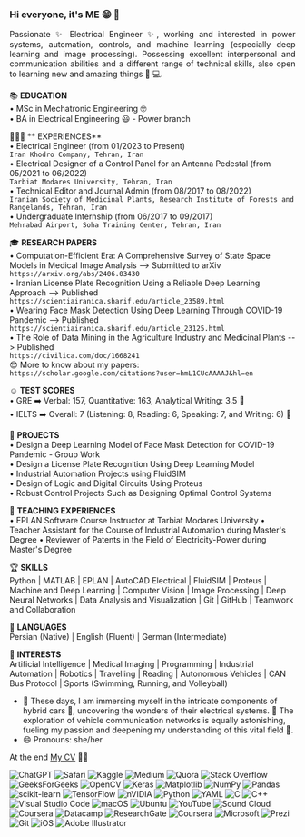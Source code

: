 ### Hi everyone, it's ME 😁 👋

<p align="justify">
Passionate ✨ Electrical Engineer ✨, working and interested in power systems, automation, controls, and machine learning (especially deep learning and image processing). Possessing excellent interpersonal and communication abilities and a different range of technical skills, also open to learning new and amazing things 👀 💻.

📚 **EDUCATION** </br>
 • MSc in Mechatronic Engineering 🤓 </br>
 • BA in Electrical Engineering 😃 - Power branch </br>

👩🏻‍💻 ** EXPERIENCES** </br>
 • Electrical Engineer (from 01/2023 to Present) </br>
  `Iran Khodro Company, Tehran, Iran` </br>
 • Electrical Designer of a Control Panel for an Antenna Pedestal (from 05/2021 to 06/2022) </br>
  `Tarbiat Modares University, Tehran, Iran` </br>
 • Technical Editor and Journal Admin (from 08/2017 to 08/2022) </br>
  `Iranian Society of Medicinal Plants, Research Institute of Forests and Rangelands, Tehran, Iran` </br> 
 • Undergraduate Internship (from 06/2017 to 09/2017) </br>
  `Mehrabad Airport, Soha Training Center, Tehran, Iran` </br>

🎓 **RESEARCH PAPERS** </br>
 • Computation-Efficient Era: A Comprehensive Survey of State Space Models in Medical Image Analysis --> Submitted to arXiv </br>
  `https://arxiv.org/abs/2406.03430` </br>
 • Iranian License Plate Recognition Using a Reliable Deep Learning Approach --> Published </br>
  `https://scientiairanica.sharif.edu/article_23589.html` </br>
 • Wearing Face Mask Detection Using Deep Learning Through COVID-19 Pandemic --> Published </br>
  `https://scientiairanica.sharif.edu/article_23125.html` </br>
 • The Role of Data Mining in the Agriculture Industry and Medicinal Plants --> Published </br>
  `https://civilica.com/doc/1668241` </br>
😎 More to know about my papers: </br>
  `https://scholar.google.com/citations?user=hmL1CUcAAAAJ&hl=en` </br>

☺️ **TEST SCORES** </br>
 • GRE ➡️ Verbal: 157, Quantitative: 163, Analytical Writing: 3.5 🎉 </br>
 • IELTS ➡️ Overall: 7 (Listening: 8, Reading: 6, Speaking: 7, and Writing: 6) 🎉 </br>

🤔 **PROJECTS** </br>
 • Design a Deep Learning Model of Face Mask Detection for COVID-19 Pandemic - Group Work </br>
 • Design a License Plate Recognition Using Deep Learning Model </br>
 • Industrial Automation Projects using FluidSIM </br>
 • Design of Logic and Digital Circuits Using Proteus </br>
 • Robust Control Projects Such as Designing Optimal Control Systems </br>

📝 **TEACHING EXPERIENCES** </br>
 •	EPLAN Software Course Instructor at Tarbiat Modares University
 •	Teacher Assistant for the Course of Industrial Automation during Master's Degree
 •	Reviewer of Patents in the Field of Electricity-Power during Master's Degree

🏆 **SKILLS** </br>
 Python | MATLAB | EPLAN | AutoCAD Electrical | FluidSIM | Proteus | Machine and Deep Learning | Computer Vision | Image Processing | Deep Neural Networks | Data Analysis and Visualization | Git | GitHub | Teamwork and Collaboration 

🤯 **LANGUAGES** </br>
 Persian (Native) | English (Fluent) | German (Intermediate)

🥹 **INTERESTS** </br>
 Artificial Intelligence | Medical Imaging | Programming | Industrial Automation | Robotics | Travelling | Reading | Autonomous Vehicles | CAN Bus Protocol | Sports (Swimming, Running, and Volleyball)

- 🔭 These days, I am immersing myself in the intricate components of hybrid cars 🔋, uncovering the wonders of their electrical systems. 🌱 The exploration of vehicle communication networks is equally astonishing, fueling my passion and deepening my understanding of this vital field 🔦.
- 😄 Pronouns: she/her </br>

At the end [My CV](https://github.com/user-attachments/files/19411088/Soheila.Hatami.s.Curriculum.Vitae.pdf) 💪🏻


</p> 
  
![ChatGPT](https://img.shields.io/badge/chatGPT-74aa9c?style=for-the-badge&logo=openai&logoColor=white)
![Safari](https://img.shields.io/badge/Safari-000000?style=for-the-badge&logo=Safari&logoColor=white)
![Kaggle](https://img.shields.io/badge/Kaggle-035a7d?style=for-the-badge&logo=kaggle&logoColor=white)
![Medium](https://img.shields.io/badge/Medium-12100E?style=for-the-badge&logo=medium&logoColor=white)
![Quora](https://img.shields.io/badge/Quora-%23B92B27.svg?style=for-the-badge&logo=Quora&logoColor=white)
![Stack Overflow](https://img.shields.io/badge/-Stackoverflow-FE7A16?style=for-the-badge&logo=stack-overflow&logoColor=white)
![GeeksForGeeks](https://img.shields.io/badge/GeeksforGeeks-gray?style=for-the-badge&logo=geeksforgeeks&logoColor=35914c)
![OpenCV](https://img.shields.io/badge/opencv-%23white.svg?style=for-the-badge&logo=opencv&logoColor=white)
![Keras](https://img.shields.io/badge/Keras-%23D00000.svg?style=for-the-badge&logo=Keras&logoColor=white)
![Matplotlib](https://img.shields.io/badge/Matplotlib-%23ffffff.svg?style=for-the-badge&logo=Matplotlib&logoColor=black)
![NumPy](https://img.shields.io/badge/numpy-%23013243.svg?style=for-the-badge&logo=numpy&logoColor=white)
![Pandas](https://img.shields.io/badge/pandas-%23150458.svg?style=for-the-badge&logo=pandas&logoColor=white)
![scikit-learn](https://img.shields.io/badge/scikit--learn-%23F7931E.svg?style=for-the-badge&logo=scikit-learn&logoColor=white)
![TensorFlow](https://img.shields.io/badge/TensorFlow-%23FF6F00.svg?style=for-the-badge&logo=TensorFlow&logoColor=white)
![nVIDIA](https://img.shields.io/badge/nVIDIA-%2376B900.svg?style=for-the-badge&logo=nVIDIA&logoColor=white)
![Python](https://img.shields.io/badge/python-3670A0?style=for-the-badge&logo=python&logoColor=ffdd54)
![YAML](https://img.shields.io/badge/yaml-%23ffffff.svg?style=for-the-badge&logo=yaml&logoColor=151515)
![C](https://img.shields.io/badge/c-%2300599C.svg?style=for-the-badge&logo=c&logoColor=white)
![C++](https://img.shields.io/badge/c++-%2300599C.svg?style=for-the-badge&logo=c%2B%2B&logoColor=white)
![Visual Studio Code](https://img.shields.io/badge/Visual%20Studio%20Code-0078d7.svg?style=for-the-badge&logo=visual-studio-code&logoColor=white)
![macOS](https://img.shields.io/badge/mac%20os-000000?style=for-the-badge&logo=macos&logoColor=F0F0F0)
![Ubuntu](https://img.shields.io/badge/Ubuntu-E95420?style=for-the-badge&logo=ubuntu&logoColor=white)
![YouTube](https://img.shields.io/badge/YouTube-%23FF0000.svg?style=for-the-badge&logo=YouTube&logoColor=white)
![Sound Cloud](https://img.shields.io/badge/sound%20cloud-FF5500?style=for-the-badge&logo=soundcloud&logoColor=white)
![Coursera](https://img.shields.io/badge/Coursera-%230056D2.svg?style=for-the-badge&logo=Coursera&logoColor=white)
![Datacamp](https://img.shields.io/badge/Datacamp-05192D?style=for-the-badge&logo=datacamp&logoColor=03E860)
![ResearchGate](https://img.shields.io/badge/ResearchGate-00CCBB?style=for-the-badge&logo=ResearchGate&logoColor=white)
![Coursera](https://img.shields.io/badge/Coursera-%230056D2.svg?style=for-the-badge&logo=Coursera&logoColor=white)
![Microsoft](https://img.shields.io/badge/Microsoft-0078D4?style=for-the-badge&logo=microsoft&logoColor=white)
![Prezi](https://img.shields.io/badge/Prezi-%23000000.svg?style=for-the-badge&logo=Prezi&logoColor=white)
![Git](https://img.shields.io/badge/git-%23F05033.svg?style=for-the-badge&logo=git&logoColor=white)
![iOS](https://img.shields.io/badge/iOS-000000?style=for-the-badge&logo=ios&logoColor=white)
![Adobe Illustrator](https://img.shields.io/badge/adobe%20illustrator-%23FF9A00.svg?style=for-the-badge&logo=adobe%20illustrator&logoColor=white)
